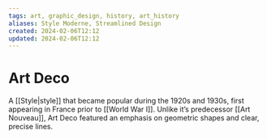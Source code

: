 ```yaml
---
tags: art, graphic_design, history, art_history
aliases: Style Moderne, Streamlined Design
created: 2024-02-06T12:12
updated: 2024-02-06T12:12
---
```

# Art Deco

A [[Style|style]] that became popular during the 1920s and 1930s, first appearing in France prior to [[World War I]]. Unlike it’s predecessor [[Art Nouveau]], Art Deco featured an emphasis on geometric shapes and clear, precise lines.